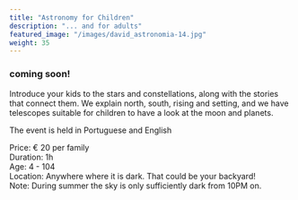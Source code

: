 ```yaml
---
title: "Astronomy for Children"
description: "... and for adults"
featured_image: "/images/david_astronomia-14.jpg"
weight: 35
---
```


### coming soon!

Introduce your kids to the stars and constellations, along with the stories that connect them.
We explain north, south, rising and setting, and we have telescopes suitable for children to have a look at the moon and planets.

<!--more-->

The event is held in Portuguese and English

Price: &euro; 20 per family\
Duration: 1h\
Age: 4 - 104\
Location: Anywhere where it is dark. That could be your backyard!\
Note: During summer the sky is only sufficiently dark from 10PM on.

